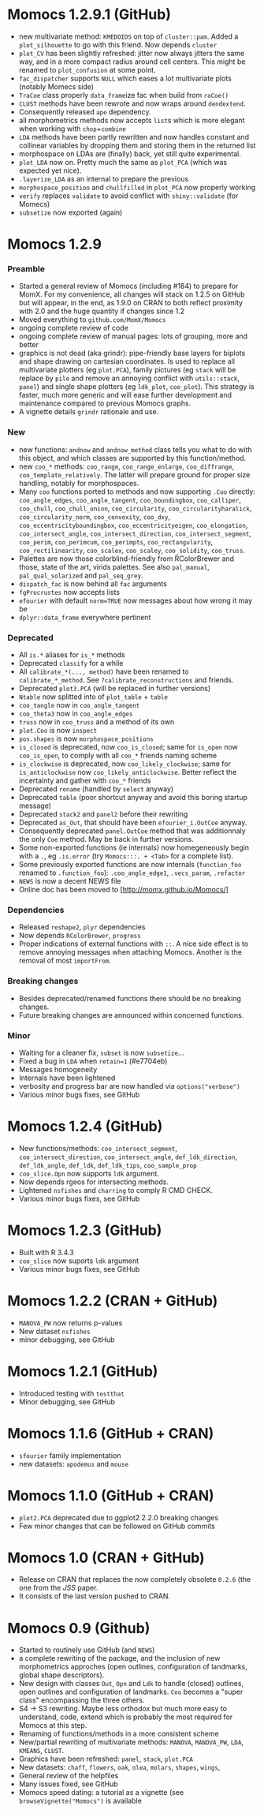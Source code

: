 # Momocs 1.2.9.1 (GitHub)
* new multivariate method: `KMEDOIDS` on top of `cluster::pam`. Added a `plot_silhouette` to go with this friend. Now depends `cluster`
* `plot_CV` has been slightly refreshed: jitter now always jitters the same way, and in a more compact radius around cell centers. This might be renamed to `plot_confusion` at some point.
* `fac_dispatcher` supports `NULL` which eases a lot multivariate plots (notably Momecs side)
* `TraCoe` class properly `data_frame`ize fac when build from `raCoe()`
* `CLUST` methods have been rewrote and now wraps around `dendextend`.
* Consequently released `ape` dependency.
* all morphometrics methods now accepts `list`s which is more elegant when working with `chop`+`combine`
* `LDA` methods have been partly rewritten and now handles constant and collinear variables by dropping them and storing them in the returned list
* morphospace on LDAs are (finally) back, yet still quite experimental.
* `plot_LDA` now on. Pretty much the same as `plot_PCA` (which was expected yet nice).
* `.layerize_LDA` as an internal to prepare the previous
* `morphospace_position` and `chullfilled` in `plot_PCA` now properly working
* `verify` replaces `validate` to avoid conflict with `shiny::validate` (for Momecs)
* `subsetize` now exported (again)

# Momocs 1.2.9
### Preamble
* Started a general review of Momocs (including #184) to prepare for MomX. For my convenience, all changes will stack on 1.2.5 on GitHub but will appear, in the end, as 1.9.0 on CRAN to both reflect proximity with 2.0 and the huge quantity if changes since 1.2
* Moved everything to `github.com/MomX/Momocs`
* ongoing complete review of code
* ongoing complete review of manual pages: lots of grouping, more and better
* graphics is not dead (aka grindr): pipe-friendly base layers for biplots and shape drawing on cartesian coordinates. Is used to replace all multivariate plotters (eg `plot.PCA`), family pictures (eg `stack` will be replace by `pile` and remove an annoying conflict with `utils::stack`, `panel`) and single shape plotters (eg `ldk_plot`, `coo_plot`). This strategy is faster, much more generic and will ease further development and maintenance compared to previous Momocs graphs.
* A vignette details `grindr` rationale and use.

### New
* new functions: `andnow` and `andnow_method` class tells you what to do with this object, and which classes are supported by this function/method.
* new `coo_*` methods: `coo_range`, `coo_range_enlarge`, `coo_diffrange`, `coo_template_relatively`. The latter will prepare ground for proper size handling, notably for morphospaces.
* Many `coo` functions ported to methods and now supporting `.Coo` directly: `coo_angle_edges`, `coo_angle_tangent`, `coo_boundingbox`, `coo_calliper`, `coo_chull`, `coo_chull_onion`, `coo_circularity`, `coo_circularityharalick`, `coo_circularity_norm`, `coo_convexity`, `coo_dxy`, `coo_eccentricityboundingbox`, `coo_eccentricityeigen`, `coo_elongation`, `coo_intersect_angle`, `coo_intersect_direction`, `coo_intersect_segment`, `coo_perim`, `coo_perimcum`, `coo_perimpts`, `coo_rectangularity`, `coo_rectilinearity`, `coo_scalex`, `coo_scaley`, `coo_solidity`, `coo_truss`.
* Palettes are now those colorblind-friendly from RColorBrewer and those, state of the art, virids palettes. See also `pal_manual`, `pal_qual_solarized` and `pal_seq_grey`.
* `dispatch_fac` is now behind all `fac` arguments
* `fgProcrustes` now accepts lists
* `efourier` with default `norm=TRUE` now messages about how wrong it may be
* `dplyr::data_frame` everywhere pertinent

### Deprecated
* All `is.*` aliases for `is_*` methods
* Deprecated `classify` for a while
* All `calibrate_*(..., method)` have been renamed to `calibrate_*_method`. See `?calibrate_reconstructions` and friends.
* Deprecated `plot3.PCA` (will be replaced in further versions)
* `Ntable` now splitted into of `plot_table` + `table`
* `coo_tangle` now in `coo_angle_tangent`
* `coo_theta3` now in `coo_angle_edges`
* `truss` now in `coo_truss` and a method of its own
* `plot.Coo` is now `inspect`
* `pos.shapes` is now `morphospace_positions`
* `is_closed` is deprecated, now `coo_is_closed`; same for `is_open` now `coo_is_open`, to comply with all `coo_*` friends naming scheme
* `is_clockwise` is deprecated, now `coo_likely_clockwise`; same for `is_anticlockwise` now `coo_likely_anticlockwise`. Better reflect the incertainty and gather with `coo_*` friends
* Deprecated `rename` (handled by `select` anyway)
* Deprecated `table` (poor shortcut anyway and avoid this boring startup message)
* Deprecated `stack2` and `panel2` before their rewriting
* Deprecated `as_Out`, that should have been `efourier_i.OutCoe` anyway.
* Consequently deprecated `panel.OutCoe` method that was additionnaly the only `Coe` method. May be back in further versions.
* Some non-exported functions (ie internals) now homegeneously begin with a `.`, eg `.is.error` (try `Momocs:::. + <Tab>` for a complete list).
* Some previously exported functions are now internals (`function_foo` renamed to `.function_foo`): `.coo_angle_edge1`, `.vecs_param`, `.refactor`
* `NEWS` is now a decent NEWS file
* Online doc has been moved to [http://momx.github.io/Momocs/]

### Dependencies
* Released `reshape2`, `plyr` dependencies
* Now depends `RColorBrewer`, `progress`
* Proper indications of external functions with `::`. A nice side effect is to remove annoying messages when attaching Momocs. Another is the removal of most `importFrom`.

### Breaking changes
* Besides deprecated/renamed functions there should be no breaking changes.
* Future breaking changes are announced within concerned functions.

### Minor
* Waiting for a cleaner fix, `subset` is now `subsetize`...
* Fixed a bug in `LDA` when `retain=1` (#e7704eb)
* Messages homogeneity
* Internals have been lightened
* verbosity and progress bar are now handled via `options("verbose")`
* Various minor bugs fixes, see GitHub


# Momocs 1.2.4 (GitHub)
* New functions/methods: `coo_intersect_segment`, `coo_intersect_direction`, `coo_intersect_angle`, `def_ldk_direction`, `def_ldk_angle`, `def_ldk`, `def_ldk_tips`, `coo_sample_prop`
* `coo_slice.Opn` now supports `ldk` argument.
* Now depends rgeos for intersecting methods.
* Lightened `nsfishes` and `charring` to comply R CMD CHECK.
* Various minor bugs fixes, see GitHub


# Momocs 1.2.3 (GitHub)
* Built with R 3.4.3
* `coo_slice` now suports `ldk` argument
* Various minor bugs fixes, see GitHub


# Momocs 1.2.2 (CRAN + GitHub)
* `MANOVA_PW` now returns p-values
* New dataset `nsfishes`
* minor debugging, see GitHub

# Momocs 1.2.1 (GitHub)
* Introduced testing with `testthat`
* Minor debugging, see GitHub

# Momocs 1.1.6 (GitHub + CRAN)
* `sfourier` family implementation
* new datasets: `apodemus` and `mouse`

# Momocs 1.1.0 (GitHub + CRAN)
* `plot2.PCA` deprecated due to ggplot2 2.2.0 breaking changes
* Few minor changes that can be followed on GitHub commits

# Momocs 1.0 (CRAN + GitHub)
* Release on CRAN that replaces the now completely obsolete `0.2.6` (the one from the _JSS_ paper.
* It consists of the last version pushed to CRAN.

# Momocs 0.9 (Github)
* Started to routinely use GitHub (and `NEWS`)
* a complete rewriting of the package, and the inclusion of new morphometrics approches (open outlines, configuration of landmarks, global shape descriptors).
* New design with classes `Out`, `Opn` and `Ldk` to handle
(closed) outlines, open outlines and configuration of landmarks. `Coo` becomes a "super class" encompassing the three others.
* S4 -> S3 rewriting. Maybe less orthodox but much more easy to understand, code, extend which is probably the most required for Momocs at this step.
* Renaming of functions/methods in a more consistent scheme
* New/partial rewriting of multivariate methods: `MANOVA`, `MANOVA_PW`, `LDA`, `KMEANS`, `CLUST`.
* Graphics have been refreshed: `panel`, `stack`, `plot.PCA`
* New datasets: `chaff`, `flowers`, `oak`, `olea`, `molars`, `shapes`, `wings`,
* General review of the helpfiles
* Many issues fixed, see GitHub
* Momocs speed dating: a tutorial as a vignette (see `browseVignette("Momocs")` is available
